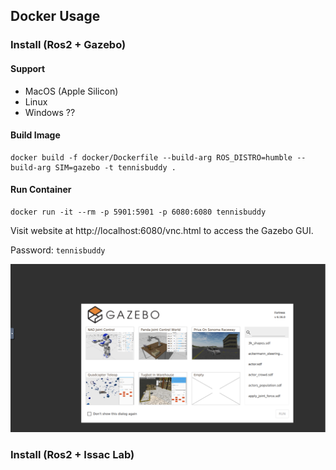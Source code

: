 ## Docker Usage

### Install (Ros2 + Gazebo)

#### Support
 - MacOS (Apple Silicon)
 - Linux
 - Windows ??

#### Build Image
```
docker build -f docker/Dockerfile --build-arg ROS_DISTRO=humble --build-arg SIM=gazebo -t tennisbuddy .
```
#### Run Container
```
docker run -it --rm -p 5901:5901 -p 6080:6080 tennisbuddy
```
Visit website at http://localhost:6080/vnc.html to access the Gazebo GUI.

Password: `tennisbuddy`

![Gazebo Screenshot](../assets/gazebo.png)


### Install (Ros2 + Issac Lab)
